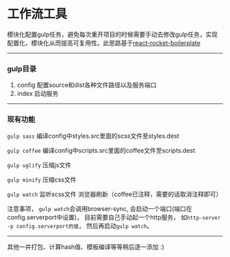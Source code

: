 工作流工具
====================

模块化配置gulp任务，避免每次重开项目的时候需要手动去修改gulp任务，实现配置化，模块化从而提高可复用性。此思路基于[react-rocket-boilerplate](https://github.com/jakemmarsh/react-rocket-boilerplate)

---

### gulp目录

1. config 配置source和dist各种文件路径以及服务端口
2. index 启动服务

---

### 现有功能

`gulp sass` 编译config中styles.src里面的scss文件至styles.dest

`gulp coffee` 编译config中scripts.src里面的coffee文件至scripts.dest

`gulp uglify` 压缩js文件

`gulp minify` 压缩css文件

`gulp watch` 监听scss文件 浏览器刷新（coffee已注释，需要的话取消注释即可）

注意事项， `gulp watch`会调用browser-sync, 会启动一个端口(端口在config.serverport中设置)， 目前需要自己手动起一个http服务， 如`http-server -p config.serverport的值`， 然后再启动`gulp watch`。

---

其他一并打包、计算hash值、模板编译等等稍后逐一添加 :)


